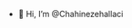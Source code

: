 - 👋 Hi, I’m @Chahinezehallaci

<!---
Chahinezehallaci/Chahinezehallaci is a ✨ special ✨ repository because its `README.md` (this file) appears on your GitHub profile.
You can click the Preview link to take a look at your changes.
--->
